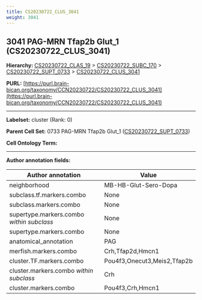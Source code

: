 ```yaml
---
title: CS20230722_CLUS_3041
weight: 3041
---
```

## 3041 PAG-MRN Tfap2b Glut_1 (CS20230722_CLUS_3041)
<b>Hierarchy: </b>
[CS20230722_CLAS_19](../CS20230722_CLAS_19) >
[CS20230722_SUBC_170](../CS20230722_SUBC_170) >
[CS20230722_SUPT_0733](../CS20230722_SUPT_0733) >
[CS20230722_CLUS_3041](../CS20230722_CLUS_3041)

**PURL:** [https://purl.brain-bican.org/taxonomy/CCN20230722/CS20230722_CLUS_3041](https://purl.brain-bican.org/taxonomy/CCN20230722/CS20230722_CLUS_3041)

---


**Labelset:** cluster (Rank: 0)

**Parent Cell Set:** 0733 PAG-MRN Tfap2b Glut_1 ([CS20230722_SUPT_0733](../CS20230722_SUPT_0733))



**Cell Ontology Term:** 

[MARKER GENES.]: #


---

[TRANSFERRED ANNOTATIONS.]: #


[AUTHOR ANNOTATION FIELDS.]: #


**Author annotation fields:**

| Author annotation | Value |
|-------------------|-------|
|neighborhood|MB-HB-Glut-Sero-Dopa|
|subclass.tf.markers.combo|None|
|subclass.markers.combo|None|
|supertype.markers.combo _within subclass_|None|
|supertype.markers.combo|None|
|anatomical_annotation|PAG|
|merfish.markers.combo|Crh,Tfap2d,Hmcn1|
|cluster.TF.markers.combo|Pou4f3,Onecut3,Meis2,Tfap2b|
|cluster.markers.combo _within subclass_|Crh|
|cluster.markers.combo|Pou4f3,Crh,Hmcn1|
